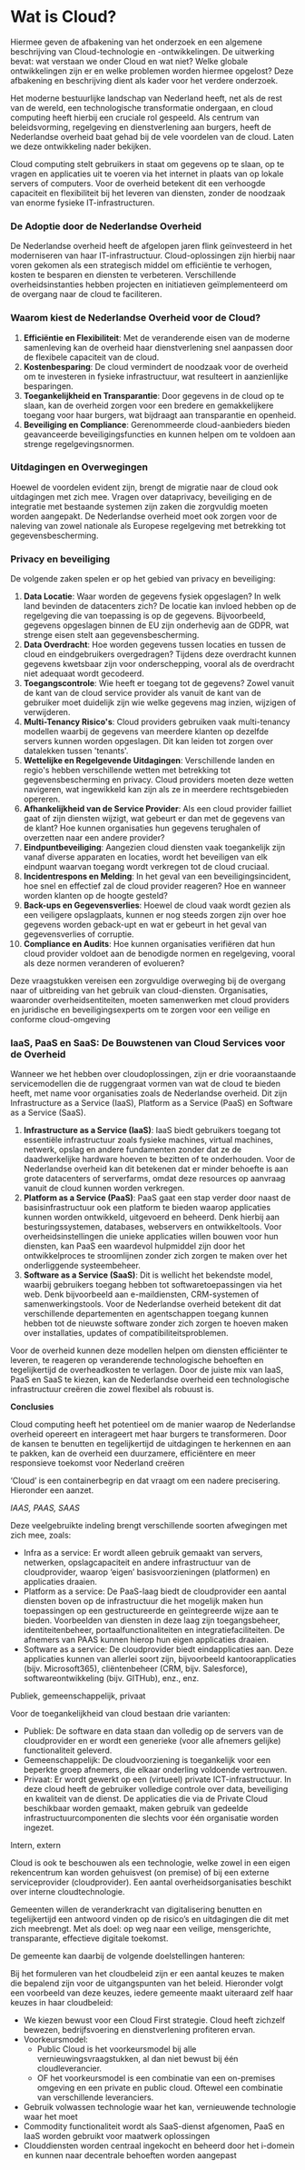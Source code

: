 # Wat is Cloud?

Hiermee geven de afbakening van het onderzoek en een algemene beschrijving van Cloud-technologie en -ontwikkelingen. De uitwerking bevat: wat verstaan we onder Cloud en wat niet? Welke globale ontwikkelingen zijn er en welke problemen worden hiermee opgelost? Deze afbakening en beschrijving dient als kader voor het verdere onderzoek.

Het moderne bestuurlijke landschap van Nederland heeft, net als de rest van de wereld, een technologische transformatie ondergaan, en cloud computing heeft hierbij een cruciale rol gespeeld. Als centrum van beleidsvorming, regelgeving en dienstverlening aan burgers, heeft de Nederlandse overheid baat gehad bij de vele voordelen van de cloud. Laten we deze ontwikkeling nader bekijken.

Cloud computing stelt gebruikers in staat om gegevens op te slaan, op te vragen en applicaties uit te voeren via het internet in plaats van op lokale servers of computers. Voor de overheid betekent dit een verhoogde capaciteit en flexibiliteit bij het leveren van diensten, zonder de noodzaak van enorme fysieke IT-infrastructuren.

### De Adoptie door de Nederlandse Overheid

De Nederlandse overheid heeft de afgelopen jaren flink geïnvesteerd in het moderniseren van haar IT-infrastructuur. Cloud-oplossingen zijn hierbij naar voren gekomen als een strategisch middel om efficiëntie te verhogen, kosten te besparen en diensten te verbeteren. Verschillende overheidsinstanties hebben projecten en initiatieven geïmplementeerd om de overgang naar de cloud te faciliteren.

### Waarom kiest de Nederlandse Overheid voor de Cloud?

1.  **Efficiëntie en Flexibiliteit**: Met de veranderende eisen van de moderne samenleving kan de overheid haar dienstverlening snel aanpassen door de flexibele capaciteit van de cloud.
2.  **Kostenbesparing**: De cloud vermindert de noodzaak voor de overheid om te investeren in fysieke infrastructuur, wat resulteert in aanzienlijke besparingen.
3.  **Toegankelijkheid en Transparantie**: Door gegevens in de cloud op te slaan, kan de overheid zorgen voor een bredere en gemakkelijkere toegang voor haar burgers, wat bijdraagt aan transparantie en openheid.
4.  **Beveiliging en Compliance**: Gerenommeerde cloud-aanbieders bieden geavanceerde beveiligingsfuncties en kunnen helpen om te voldoen aan strenge regelgevingsnormen.

### Uitdagingen en Overwegingen

Hoewel de voordelen evident zijn, brengt de migratie naar de cloud ook uitdagingen met zich mee. Vragen over dataprivacy, beveiliging en de integratie met bestaande systemen zijn zaken die zorgvuldig moeten worden aangepakt. De Nederlandse overheid moet ook zorgen voor de naleving van zowel nationale als Europese regelgeving met betrekking tot gegevensbescherming.

### Privacy en beveiliging

De volgende zaken spelen er op het gebied van privacy en beveiliging:

1.  **Data Locatie**: Waar worden de gegevens fysiek opgeslagen? In welk land bevinden de datacenters zich? De locatie kan invloed hebben op de regelgeving die van toepassing is op de gegevens. Bijvoorbeeld, gegevens opgeslagen binnen de EU zijn onderhevig aan de GDPR, wat strenge eisen stelt aan gegevensbescherming.
2.  **Data Overdracht**: Hoe worden gegevens tussen locaties en tussen de cloud en eindgebruikers overgedragen? Tijdens deze overdracht kunnen gegevens kwetsbaar zijn voor onderschepping, vooral als de overdracht niet adequaat wordt gecodeerd.
3.  **Toegangscontrole**: Wie heeft er toegang tot de gegevens? Zowel vanuit de kant van de cloud service provider als vanuit de kant van de gebruiker moet duidelijk zijn wie welke gegevens mag inzien, wijzigen of verwijderen.
4.  **Multi-Tenancy Risico's**: Cloud providers gebruiken vaak multi-tenancy modellen waarbij de gegevens van meerdere klanten op dezelfde servers kunnen worden opgeslagen. Dit kan leiden tot zorgen over datalekken tussen 'tenants'.
5.  **Wettelijke en Regelgevende Uitdagingen**: Verschillende landen en regio's hebben verschillende wetten met betrekking tot gegevensbescherming en privacy. Cloud providers moeten deze wetten navigeren, wat ingewikkeld kan zijn als ze in meerdere rechtsgebieden opereren.
6.  **Afhankelijkheid van de Service Provider**: Als een cloud provider failliet gaat of zijn diensten wijzigt, wat gebeurt er dan met de gegevens van de klant? Hoe kunnen organisaties hun gegevens terughalen of overzetten naar een andere provider?
7.  **Eindpuntbeveiliging**: Aangezien cloud diensten vaak toegankelijk zijn vanaf diverse apparaten en locaties, wordt het beveiligen van elk eindpunt waarvan toegang wordt verkregen tot de cloud cruciaal.
8.  **Incidentrespons en Melding**: In het geval van een beveiligingsincident, hoe snel en effectief zal de cloud provider reageren? Hoe en wanneer worden klanten op de hoogte gesteld?
9.  **Back-ups en Gegevensverlies**: Hoewel de cloud vaak wordt gezien als een veiligere opslagplaats, kunnen er nog steeds zorgen zijn over hoe gegevens worden geback-upt en wat er gebeurt in het geval van gegevensverlies of corruptie.
10. **Compliance en Audits**: Hoe kunnen organisaties verifiëren dat hun cloud provider voldoet aan de benodigde normen en regelgeving, vooral als deze normen veranderen of evolueren?

Deze vraagstukken vereisen een zorgvuldige overweging bij de overgang naar of uitbreiding van het gebruik van cloud-diensten. Organisaties, waaronder overheidsentiteiten, moeten samenwerken met cloud providers en juridische en beveiligingsexperts om te zorgen voor een veilige en conforme cloud-omgeving

### IaaS, PaaS en SaaS: De Bouwstenen van Cloud Services voor de Overheid

Wanneer we het hebben over cloudoplossingen, zijn er drie vooraanstaande servicemodellen die de ruggengraat vormen van wat de cloud te bieden heeft, met name voor organisaties zoals de Nederlandse overheid. Dit zijn Infrastructure as a Service (IaaS), Platform as a Service (PaaS) en Software as a Service (SaaS).

1.  **Infrastructure as a Service (IaaS)**: IaaS biedt gebruikers toegang tot essentiële infrastructuur zoals fysieke machines, virtual machines, netwerk, opslag en andere fundamenten zonder dat ze de daadwerkelijke hardware hoeven te bezitten of te onderhouden. Voor de Nederlandse overheid kan dit betekenen dat er minder behoefte is aan grote datacenters of serverfarms, omdat deze resources op aanvraag vanuit de cloud kunnen worden verkregen.
2.  **Platform as a Service (PaaS)**: PaaS gaat een stap verder door naast de basisinfrastructuur ook een platform te bieden waarop applicaties kunnen worden ontwikkeld, uitgevoerd en beheerd. Denk hierbij aan besturingssystemen, databases, webservers en ontwikkeltools. Voor overheidsinstellingen die unieke applicaties willen bouwen voor hun diensten, kan PaaS een waardevol hulpmiddel zijn door het ontwikkelproces te stroomlijnen zonder zich zorgen te maken over het onderliggende systeembeheer.
3.  **Software as a Service (SaaS)**: Dit is wellicht het bekendste model, waarbij gebruikers toegang hebben tot softwaretoepassingen via het web. Denk bijvoorbeeld aan e-maildiensten, CRM-systemen of samenwerkingstools. Voor de Nederlandse overheid betekent dit dat verschillende departementen en agentschappen toegang kunnen hebben tot de nieuwste software zonder zich zorgen te hoeven maken over installaties, updates of compatibiliteitsproblemen.

Voor de overheid kunnen deze modellen helpen om diensten efficiënter te leveren, te reageren op veranderende technologische behoeften en tegelijkertijd de overheadkosten te verlagen. Door de juiste mix van IaaS, PaaS en SaaS te kiezen, kan de Nederlandse overheid een technologische infrastructuur creëren die zowel flexibel als robuust is.

**Conclusies**

Cloud computing heeft het potentieel om de manier waarop de Nederlandse overheid opereert en interageert met haar burgers te transformeren. Door de kansen te benutten en tegelijkertijd de uitdagingen te herkennen en aan te pakken, kan de overheid een duurzamere, efficiëntere en meer responsieve toekomst voor Nederland creëren

‘Cloud’ is een containerbegrip en dat vraagt om een nadere precisering. Hieronder een aanzet.

*IAAS, PAAS, SAAS*

Deze veelgebruikte indeling brengt verschillende soorten afwegingen met zich mee, zoals:

-   Infra as a service: Er wordt alleen gebruik gemaakt van servers, netwerken, opslagcapaciteit en andere infrastructuur van de cloudprovider, waarop ‘eigen’ basisvoorzieningen (platformen) en applicaties draaien.
-   Platform as a service: De PaaS-laag biedt de cloudprovider een aantal diensten boven op de infrastructuur die het mogelijk maken hun toepassingen op een gestructureerde en geïntegreerde wijze aan te bieden. Voorbeelden van diensten in deze laag zijn toegangsbeheer, identiteitenbeheer, portaalfunctionaliteiten en integratiefaciliteiten. De afnemers van PAAS kunnen hierop hun eigen applicaties draaien.
-   Software as a service: De cloudprovider biedt eindapplicaties aan. Deze applicaties kunnen van allerlei soort zijn, bijvoorbeeld kantoorapplicaties (bijv. Microsoft365), cliëntenbeheer (CRM, bijv. Salesforce), softwareontwikkeling (bijv. GITHub), enz., enz.

Publiek, gemeenschappelijk, privaat

Voor de toegankelijkheid van cloud bestaan drie varianten:

-   Publiek: De software en data staan dan volledig op de servers van de cloudprovider en er wordt een generieke (voor alle afnemers gelijke) functionaliteit geleverd.
-   Gemeenschappelijk: De cloudvoorziening is toegankelijk voor een beperkte groep afnemers, die elkaar onderling voldoende vertrouwen.
-   Privaat: Er wordt gewerkt op een (virtueel) private ICT-infrastructuur. In deze cloud heeft de gebruiker volledige controle over data, beveiliging en kwaliteit van de dienst. De applicaties die via de Private Cloud beschikbaar worden gemaakt, maken gebruik van gedeelde infrastructuurcomponenten die slechts voor één organisatie worden ingezet.

Intern, extern

Cloud is ook te beschouwen als een technologie, welke zowel in een eigen rekencentrum kan worden gehuisvest (on premise) of bij een externe serviceprovider (cloudprovider). Een aantal overheidsorganisaties beschikt over interne cloudtechnologie.

Gemeenten willen de veranderkracht van digitalisering benutten en tegelijkertijd een antwoord vinden op de risico’s en uitdagingen die dit met zich meebrengt. Met als doel: op weg naar een veilige, mensgerichte, transparante, effectieve digitale toekomst.

De gemeente kan daarbij de volgende doelstellingen hanteren:

Bij het formuleren van het cloudbeleid zijn er een aantal keuzes te maken die bepalend zijn voor de uitgangspunten van het beleid. Hieronder volgt een voorbeeld van deze keuzes, iedere gemeente maakt uiteraard zelf haar keuzes in haar cloudbeleid:

-   We kiezen bewust voor een Cloud First strategie. Cloud heeft zichzelf bewezen, bedrijfsvoering en dienstverlening profiteren ervan.
-   Voorkeursmodel:
    -   Public Cloud is het voorkeursmodel bij alle vernieuwingsvraagstukken, al dan niet bewust bij één cloudleverancier.
    -   OF het voorkeursmodel is een combinatie van een on-premises omgeving en een private en public cloud. Oftewel een combinatie van verschillende leveranciers.
-   Gebruik volwassen technologie waar het kan, vernieuwende technologie waar het moet
-   Commodity functionaliteit wordt als SaaS-dienst afgenomen, PaaS en IaaS worden gebruikt voor maatwerk oplossingen
-   Clouddiensten worden centraal ingekocht en beheerd door het i-domein en kunnen naar decentrale behoeften worden aangepast

